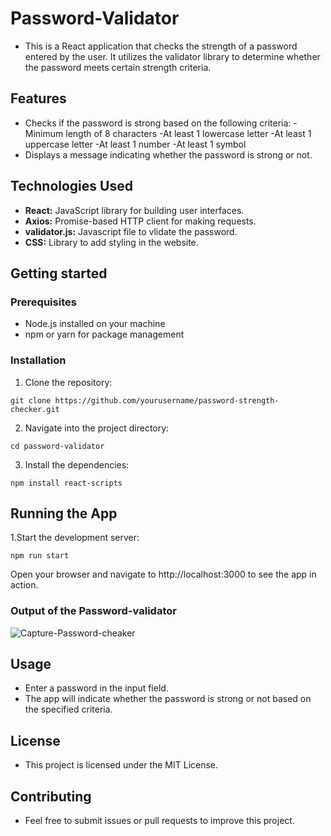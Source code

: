 # Password-Validator
* This is a React application that checks the strength of a password entered by the user. It utilizes the validator library to determine whether the password meets certain strength criteria.
## Features
* Checks if the password is strong based on the following criteria:
 -Minimum length of 8 characters
 -At least 1 lowercase letter
 -At least 1 uppercase letter
 -At least 1 number
 -At least 1 symbol
* Displays a message indicating whether the password is strong or not.
## Technologies Used
* **React:** JavaScript library for building user interfaces.
* **Axios:** Promise-based HTTP client for making requests.
* **validator.js:** Javascript file to vlidate the password.
* **CSS:** Library to add styling in the website.
## Getting started
### Prerequisites
* Node.js installed on your machine
* npm or yarn for package management
### Installation
1. Clone the repository:
 ```
git clone https://github.com/yourusername/password-strength-checker.git
 ```
2. Navigate into the project directory:
 ```
cd password-validator
 ```
3. Install the dependencies:
 ```
npm install react-scripts
 ```
## Running the App
1.Start the development server:
 ```
npm run start
 ```
Open your browser and navigate to http://localhost:3000 to see the app in action.


### Output of the Password-validator
![Capture-Password-cheaker](https://github.com/user-attachments/assets/ef844f64-bb3b-4606-8131-36afe5f87f9d)

## Usage
* Enter a password in the input field.
* The app will indicate whether the password is strong or not based on the specified criteria.
## License
* This project is licensed under the MIT License.
## Contributing
* Feel free to submit issues or pull requests to improve this project.


